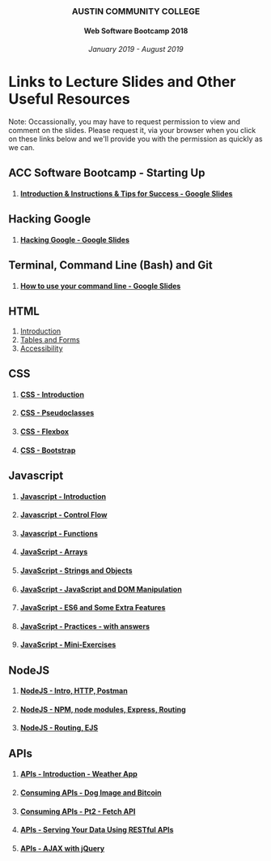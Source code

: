 <center>
 
### AUSTIN COMMUNITY COLLEGE 
#### Web Software Bootcamp 2018
###### January 2019 - August 2019

</center>


# Links to Lecture Slides and Other Useful Resources

Note: Occassionally, you may have to request permission to view and comment on the
slides.  Please request it, via your browser when you click on these links
below and we'll provide you with the permission as quickly as we can.

## ACC Software Bootcamp - Starting Up
1. #### [Introduction & Instructions & Tips for Success - Google Slides](https://docs.google.com/presentation/d/1_03vy14hWa-h5FeuAgnPPNenjwLaUehl25sCNxIU-qU/edit?usp=sharing)

## Hacking Google
1. #### [Hacking Google - Google Slides](https://docs.google.com/presentation/d/1MmQoZZrkkwWUbCMfOkYAN9GbhL24uSPRi1nrrlRs2Ss/edit?usp=sharing)

## Terminal, Command Line (Bash) and Git
1. #### [How to use your command line - Google Slides](https://docs.google.com/presentation/d/1aHMf2KJHAmOfBUqCdfKoi4jcn_JtNyvdvcdlxwdqby8/edit?usp=sharing)

## HTML
1. [Introduction](https://docs.google.com/presentation/d/1xxEMPx1q3YJlKauVuljw6M0Tim0j8Sy-zgddODUdQ2k/edit?usp=sharing)
1. [Tables and Forms](https://docs.google.com/presentation/d/18nRqe0_LlIyCrqz1BieiMhKe41sasVlqOm5WzA3CptA/edit?usp=sharing)
1. [Accessibility](https://docs.google.com/presentation/d/1wyRu7Tn37maTjTrxH8iJT8ZrbQK88_CFjG7BGvCXgz4/edit?usp=sharing)

## CSS
1. #### [CSS - Introduction](https://docs.google.com/presentation/d/1tJ4waxQygz___YDcWUr9IZIT11MqqzLD9PnnwyjD9lw/edit?usp=sharing)
1. #### [CSS - Pseudoclasses](https://docs.google.com/presentation/d/1Ii7e3At25QV3ZKd4ZJJFlz_j88rJyEIjt8NjVgymbcM/edit?usp=sharing)
1. #### [CSS - Flexbox](https://docs.google.com/presentation/d/1F1m99Et41uePiH268XIpDgYAN4_NKhI5KV_xw3wTuRM/edit?usp=sharing)
1. #### [CSS - Bootstrap](https://docs.google.com/presentation/d/1-c1fGe1ZhPXLr78D_cS347us_7dyfH_FyVMig4G_I9c/edit?usp=sharing)

## Javascript
1. #### [Javascript - Introduction](https://docs.google.com/presentation/d/1gw9glaGS1IhjWjjbxzk_mds9yG8W7uLIDkUZS-s9iBs/edit?usp=sharing)
1. #### [Javascript - Control Flow](https://docs.google.com/presentation/d/1FpOqlP3WA65skHg2DetbwQ8khcCoIHayfSZ_TsSzv9I/edit?usp=sharing)
1. #### [Javascript - Functions](https://docs.google.com/presentation/d/1F6EFq-MkJZCuV5uqzhPZYuMfz4DBxYKCNDha3kZ-Vsw/edit?usp=sharing)
1. #### [JavaScript - Arrays](https://docs.google.com/presentation/d/1i6QcQot-ZoYJgGGrjJUbmVTg66xZCT9IY69OU_6LmoE/edit?usp=sharing)
1. #### [JavaScript - Strings and Objects](https://docs.google.com/presentation/d/11RseRgfrYpPv1h0m7jYdvqIZLwPD-HsZUPssMKZhcHE/edit?usp=sharing)
1. #### [JavaScript - JavaScript and DOM Manipulation](https://docs.google.com/presentation/d/1Db6kanAOlOZZR060RjxDnxXtCknFQRnYSLVF8PwgLMs/edit?usp=sharing)
1. #### [JavaScript - ES6 and Some Extra Features](https://docs.google.com/presentation/d/1b-0-tJ2MlxN2ZeG56dBiSem8bMmVOuXD7CqW3Vg7TSE/edit?usp=sharing)
1. #### [JavaScript - Practices - with answers](https://docs.google.com/presentation/d/1HX_LBOyepb6XPwRDeWSKfxi3JjG7CLCgPzjAdb6D2sg/edit?usp=sharing)
1. #### [JavaScript - Mini-Exercises](https://docs.google.com/presentation/d/1h60sciK7wSXNTMSzBoNbxcFct_Cz8Aya35EV4ibNA5s/edit?usp=sharing)

## NodeJS
1. #### [NodeJS - Intro, HTTP, Postman](https://docs.google.com/presentation/d/1PEj8ur1PUaJpEUTmKUL3xDPy5ZfAKjWXXyNGVINgC7Q/edit?usp=sharing)
1. #### [NodeJS - NPM, node modules, Express, Routing](https://docs.google.com/presentation/d/1whYK9Oww5EdqBRdCiCHYkp-6qBVsumPmVS5tI21GYUQ/edit?usp=sharing)
1. #### [NodeJS - Routing, EJS](https://docs.google.com/presentation/d/1A1vj3-6vx9vlw3mdlvV-KrCDzcgPnjpBL3IzuInM4vs/edit?usp=sharing)

## APIs
1. #### [APIs - Introduction - Weather App](https://docs.google.com/presentation/d/1yMYeVqPawPb50p9BveL7jPfkCFXaqZ6w8SP2NzliKnk/edit?usp=sharing)
1. #### [Consuming APIs - Dog Image and Bitcoin](https://docs.google.com/presentation/d/1TpqNwlLVTzcGCJ-63aMKO0ZmmZDK8VJRZgoWHWb3d_4/edit?usp=sharing)
1. #### [Consuming APIs - Pt2 - Fetch API](https://docs.google.com/presentation/d/1wn8oLdS3l-IPUXBgZrV3DLjQD9RlS5Q8bL8Pi4yKyks/edit?usp=sharing)


1. #### [APIs - Serving Your Data Using RESTful APIs](https://docs.google.com/presentation/d/1k3Z6TLGalWqRXue83E5qMaM-voD-sglseYp16CavNK8/edit?usp=sharing)
1. #### [APIs - AJAX with jQuery](https://docs.google.com/presentation/d/16vbwoWv9LHUCM5HI0shoSsWjjawZ-TB03BEIUOWDK4g/edit?usp=sharing) 






